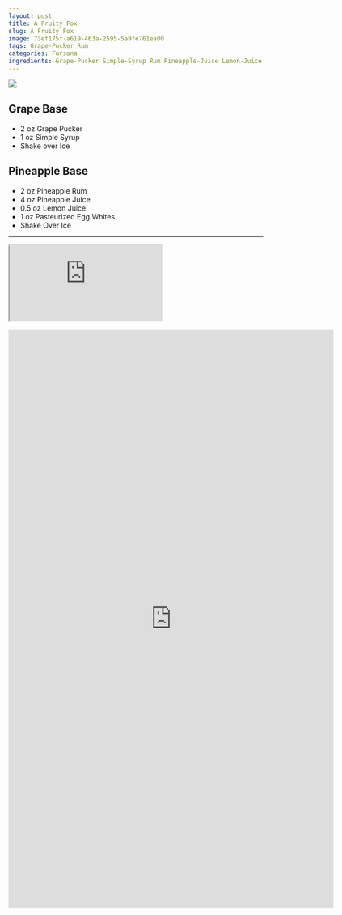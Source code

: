 ```yaml
---
layout: post
title: A Fruity Fox
slug: A Fruity Fox
image: 73ef175f-a619-463a-2595-5a9fe761ea00
tags: Grape-Pucker Rum
categories: Fursona
ingredients: Grape-Pucker Simple-Syrup Rum Pineapple-Juice Lemon-Juice Egg-Whites
---
```

<div class="drink-image-post"><img src="{{ site.cdn }}{{ page.image }}/public"></div>

## Grape Base
* 2 oz Grape Pucker
* 1 oz Simple Syrup
* Shake over Ice

## Pineapple Base
* 2 oz Pineapple Rum
* 4 oz Pineapple Juice
* 0.5 oz Lemon Juice
* 1 oz Pasteurized Egg Whites
* Shake Over Ice

<hr>

<div class="drink-media">
<div class="youtube-iframe">
  <iframe
    src="https://customer-ly5ltdyjf46hd6n1.cloudflarestream.com/748de6941cb06ad0f5c962fefb5865b7/iframe?preload=trueposter=https%3A%2F%2Fcustomer-ly5ltdyjf46hd6n1.cloudflarestream.com%2F748de6941cb06ad0f5c962fefb5865b7%2Fthumbnails%2Fthumbnail.jpg%3Ftime%3D%26height%3D600&title=A+Fruity+Fox&logo=https%3A%2F%2Fimagedelivery.net%2FWG0vvpzHMcKj08eFQPOnJg%2F2cb0edce-ab98-4824-32c9-add3bbac5700%2Fpublic&share-link=https%3A%2F%2Fdrinks.ardenwolfsky.com%2Fdrinks%2Fa-fruity-fox&channel-link=https%3A%2F%2Fdrinks.ardenwolfsky.com%2F"
    loading="lazy"
    allow="accelerometer; gyroscope; autoplay; encrypted-media; picture-in-picture;"
    allowfullscreen="true"
	style="width: 60%;"
  ></iframe>
</div>

<blockquote class="tiktok-embed" cite="https://www.tiktok.com/@ardenwolfsky/video/7133988946131864875" data-video-id="7133988946131864875" style="max-width: 605px;min-width: 325px;"><section></section></blockquote> <script async src="https://www.tiktok.com/embed.js"></script>

<div class="youtube-iframe"><iframe width="643" height="1143" src="https://www.youtube.com/embed/P5V4DmHV7ZE" title="" frameborder="0" allow="accelerometer; autoplay; clipboard-write; encrypted-media; gyroscope; picture-in-picture; web-share" allowfullscreen></iframe></div>
</div>
